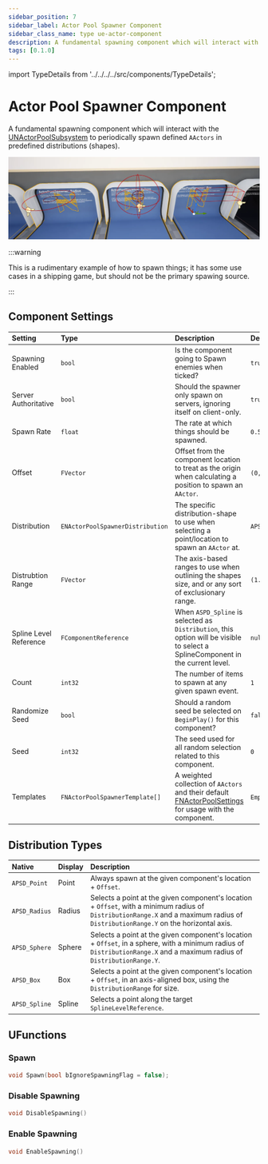```yaml
---
sidebar_position: 7
sidebar_label: Actor Pool Spawner Component
sidebar_class_name: type ue-actor-component
description: A fundamental spawning component which will interact with the NActorPoolSubsystem to periodically spawn defined AActors in predefined distributions (shapes).
tags: [0.1.0]
---
```


import TypeDetails from '../../../../src/components/TypeDetails';

# Actor Pool Spawner Component

<TypeDetails icon="/assets/svg/actor-pools/actor-pool-spawner-component.svg" iconType="img" base="UActorComponent" type="UNActorPoolSpawnerComponent" typeExtra="" headerFile="NexusActorPools/Public/NActorPoolSpawnerComponent.h" />

A fundamental spawning component which will interact with the [UNActorPoolSubsystem](actor-pool-subsystem.md) to periodically spawn defined `AActors` in predefined distributions (shapes).

![UNActorPoolSpawnerComponent](actor-pool-spawner-component.webp)

:::warning

This is a rudimentary example of how to spawn things; it has some use cases in a shipping game, but should not be the primary spawing source.

:::

## Component Settings

| Setting | Type | Description | Default |
| :-- | :-- | :-- | :-- |
| Spawning Enabled | `bool` | Is the component going to Spawn enemies when ticked? | `true` |
| Server Authoritative | `bool` | Should the spawner only spawn on servers, ignoring itself on client-only. | `true` |
| Spawn Rate | `float` | The rate at which things should be spawned. | `0.5f` |
| Offset | `FVector` | Offset from the component location to treat as the origin when calculating a position to spawn an `AActor`. | `(0,0,0)` |
| Distribution | `ENActorPoolSpawnerDistribution`  | The specific distribution-shape to use when selecting a point/location to spawn an `AActor` at. | `APSD_Point` |
| Distrubtion Range | `FVector` | The axis-based ranges to use when outlining the shapes size, and or any sort of exclusionary range. | `(1.f,20.f,20.f)`|
| Spline Level Reference | `FComponentReference` | When `ASPD_Spline` is selected as `Distribution`, this option will be visible to select a SplineComponent in the current level. | `nullptr` |
| Count | `int32` | The number of items to spawn at any given spawn event. | `1` |
| Randomize Seed | `bool` | Should a random seed be selected on `BeginPlay()` for this component?| `false` |
| Seed | `int32` | The seed used for all random selection related to this component. | `0` |
| Templates | `FNActorPoolSpawnerTemplate[]` | A weighted collection of `AActors` and their default [FNActorPoolSettings](actor-pool-settings.md) for usage with the component. | `Empty` |

## Distribution Types

| Native | Display | Description |
| :-- | :-- | :-- |
| `APSD_Point` | Point | Always spawn at the given component's location + `Offset`. | 
| `APSD_Radius` | Radius | Selects a point at the given component's location + `Offset`, with a minimum radius of `DistributionRange.X` and a maximum radius of `DistributionRange.Y` on the horizontal axis. |
| `APSD_Sphere` | Sphere | Selects a point at the given component's location + `Offset`, in a sphere, with a minimum radius of `DistributionRange.X` and a maximum radius of `DistributionRange.Y`. | 
| `APSD_Box` | Box | Selects a point at the given component's location + `Offset`, in an axis-aligned box, using the `DistributionRange` for size. |
| `APSD_Spline` | Spline | Selects a point along the target `SplineLevelReference`.  | 

## UFunctions

### Spawn

```cpp
void Spawn(bool bIgnoreSpawningFlag = false);
```

### Disable Spawning

```cpp
void DisableSpawning()
```

### Enable Spawning

```cpp
void EnableSpawning()
```